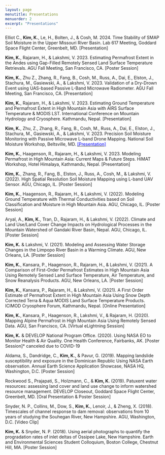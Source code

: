 ```yaml
---
layout: page
menutitle: Presentations
menuorder: 2
excerpt: "Presentations"
---
```

Elliot C., __Kim, K.__, Le, H., Bolten, J., & Cosh, M. 2024. Time Stability of SMAP Soil Moisture in the Upper Missouri River Basin. Lab
617 Meeting, Goddard Space Flight Center, Greenbelt, MD. [Presentation]

__Kim, K.__, Rajaram, H., & Lakshmi, V. 2023. Estimating Permafrost Extent in the Andes using Gap-Filled Remotely Sensed Land
Surface Temperature Retrievals. AGU Fall Meeting, San Francisco, CA. [Poster Session]

__Kim, K.__, Zhu Z., Zhang, R., Fang, B., Cosh, M., Russ, A., Dai, E., Elston, J., Stachura, M., Gasiewski, A., & Lakshmi, V. 2023.
Validation of a Dry-Drown Event using UAS-based Passive L-Band Microwave Radiometer. AGU Fall Meeting, San Francisco, CA.
[Presentation]

__Kim, K.__, Rajaram, H., & Lakshmi, V. 2023. Estimating Ground Temperature and Permafrost Extent in High Mountain Asia with
AIRS Surface Temperature &amp; MODIS LST. International Conference on Mountain Hydrology and Cryosphere. Kathmandu, Nepal.
[Presentation]

__Kim, K.__, Zhu, Z., Zhang, R., Fang, B., Cosh, M., Russ, A., Dai, E., Elston, J., Stachura, M., Gasiewski, A., & Lakshmi, V. 2023.
Precision Soil Moisture Monitoring with Passive Microwave L-band Drone Mapping. National Soil Moisture Workshop, Beltsville,
MD. [<span style="color: blue">[Presentation]</span>](https://www.youtube.com/watch?v=WGhW1FPIbko&list=PLmhxKH4OH8KIgq2EPWK3ewuf6nfGnMWJg&index=19)

__Kim, K.__, Haagenson, R., Rajaram, H., & Lakshmi, V. 2023. Modeling Permafrost in High Mountain Asia: Current Maps & Future
Steps. HiMAT Workshop, Hotel Himalaya, Kathmandu, Nepal. [Presentation]

__Kim, K.__, Zhang, R., Fang, B., Elston, J., Russ, A., Cosh, M., & Lakshmi, V. (2022). High Spatial Resolution Soil Moisture Mapping using L-band UAV Sensor. AGU, Chicago, IL. [Poster Session]

__Kim, K.__, Haagenson, R., Rajaram, H., & Lakshmi, V. (2022). Modeling Ground Temperature with Thermal Conductivities based on 
Soil Classification and Moisture in High Mountain Asia. AGU, Chicago, IL. [Poster Session]

Aryal, A., __Kim, K.__, Tran, D., Rajaram, H., & Lakshmi, V. (2022). Climate and Land Use/Land Cover Change Impacts on Hydrological Processes in the Mountain Watershed of Gandaki River Basin, Nepal. AGU, Chicago, IL. [Poster Session]

__Kim, K.__ & Lakshmi, V. (2021). Modeling and Assessing Water Storage Changes in the Limpopo River Basin in a Warming Climate. AGU, New Orleans, LA. [Poster Session]

__Kim, K.__, Kansara, P., Haagenson, R., Rajaram, H., & Lakshmi, V. (2021). A Comparison of First-Order Permafrost Estimates in High Mountain Asia Using Remotely Sensed Land Surface Temperature, Air Temperature, and Snow Reanalysis Products. AGU, New Orleans, LA. [Poster Session]

__Kim, K.__, Kansara, P., Rajaram, H., & Lakshmi, V. (2021). A First Order Estimate of Permafrost Extent in High Mountain Asia Using Snow Depth Corrected Terra & Aqua MODIS Land Surface Temperature Products. ICIMOD Cryosphere Forum, Kathmandu, Nepal. [Online Presentation]

__Kim, K.__, Kansara, P., Haagenson, R., Lakshmi, V., & Rajaram, H. (2020). Mapping Alpine Permafrost in High Mountain Asia Using Remotely Sensed Data. AGU, San Francisco, CA. [Virtual eLightning Session]

__Kim, K.__ & DEVELOP National Program Office. (2020). Using NASA EO to Monitor Health & Air Quality. One Health Conference, Fairbanks, AK. [Poster Session]* canceled due to COVID-19

Aldama, S., Dandridge, C., __Kim, K.__, & Pavur, G. (2019). Mapping landslide susceptibility and exposure in the Dominican Republic Using NASA Earth observation. Annual Earth Science Application Showcase, NASA HQ, Washington, D.C. [Poster Session]

Rockwood S., Prajapati, S., Holzmann, C., & __Kim, K.__ (2019). Patuxent water resources: assessing land cover and land use change to inform watershed resource management. DEVELOP Closeout, Goddard Space Flight Center, Greenbelt, MD. [Oral Presentation & Poster Session]

Snyder, N. P., Collins, M., Dow, S., __Kim, K.__, Lenoir, J., & Zheng, X. (2018). Timescales of channel response to dam removal: observations from 10 years of studying the Souhegan River, New Hampshire. AGU, Washington, D.C. [Video Clip]

__Kim, K.__ & Snyder, N. P. (2018). Using aerial photographs to quantify the progradation rates of inlet deltas of Ossipee Lake, New Hampshire. Earth and Environmental Sciences Student Colloquium, Boston College, Chestnut Hill, MA. [Poster Session]
